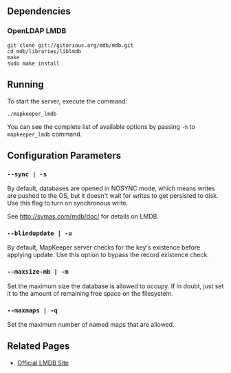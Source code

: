 ## Dependencies

### OpenLDAP LMDB

    git clone git://gitorious.org/mdb/mdb.git
    cd mdb/libraries/liblmdb
    make
    sudo make install

## Running

To start the server, execute the command:

    ./mapkeeper_lmdb

You can see the complete list of available options by passing `-h` to `mapkeeper_lmdb`
command.

## Configuration Parameters

### `--sync | -s`

By default, databases are opened in NOSYNC mode, which means writes are
pushed to the OS, but it doesn't wait for writes to get persisted to disk. Use
this flag to turn on synchronous write.

See <http://symas.com/mdb/doc/> for details on LMDB.

### `--blindupdate | -u`
    
By default, MapKeeper server checks for the key's existence before applying update.
Use this option to bypass the record existence check.

### `--maxsize-mb | -m`

Set the maximum size the database is allowed to occupy. If in doubt, just set
it to the amount of remaining free space on the filesystem.

### `--maxmaps | -q`

Set the maximum number of named maps that are allowed.

## Related Pages

* [Official LMDB Site](http://symas.com/mdb/)

